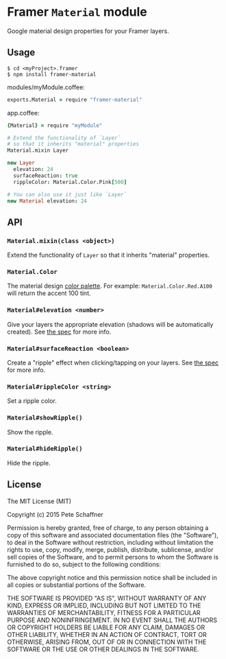 
# Framer `Material` module

Google material design properties for your Framer layers.

## Usage
```shell
$ cd <myProject>.framer
$ npm install framer-material
```

modules/myModule.coffee:
```coffeescript
exports.Material = require "framer-material"
```

app.coffee:
```coffeescript
{Material} = require "myModule"

# Extend the functionality of `Layer`
# so that it inherits "material" properties
Material.mixin Layer

new Layer
  elevation: 24
  surfaceReaction: true
  rippleColor: Material.Color.Pink[500]

# You can also use it just like `Layer`
new Material elevation: 24
```

## API

### `Material.mixin(class <object>)`
Extend the functionality of `Layer` so that it inherits "material" properties.

### `Material.Color`
The material design [color palette][colors]. For example:
`Material.Color.Red.A100` will return the accent 100 tint.

### `Material#elevation <number>`
Give your layers the appropriate elevation (shadows will be automatically
created). See [the spec][elevation] for more info.

### `Material#surfaceReaction <boolean>`
Create a "ripple" effect when clicking/tapping on your layers. See
[the spec][ripple] for more info.

### `Material#rippleColor <string>`
Set a ripple color.

### `Material#showRipple()`
Show the ripple.

### `Material#hideRipple()`
Hide the ripple.

## License
The MIT License (MIT)

Copyright (c) 2015 Pete Schaffner

Permission is hereby granted, free of charge, to any person obtaining a copy
of this software and associated documentation files (the "Software"), to deal
in the Software without restriction, including without limitation the rights
to use, copy, modify, merge, publish, distribute, sublicense, and/or sell
copies of the Software, and to permit persons to whom the Software is
furnished to do so, subject to the following conditions:

The above copyright notice and this permission notice shall be included in all
copies or substantial portions of the Software.

THE SOFTWARE IS PROVIDED "AS IS", WITHOUT WARRANTY OF ANY KIND, EXPRESS OR
IMPLIED, INCLUDING BUT NOT LIMITED TO THE WARRANTIES OF MERCHANTABILITY,
FITNESS FOR A PARTICULAR PURPOSE AND NONINFRINGEMENT. IN NO EVENT SHALL THE
AUTHORS OR COPYRIGHT HOLDERS BE LIABLE FOR ANY CLAIM, DAMAGES OR OTHER
LIABILITY, WHETHER IN AN ACTION OF CONTRACT, TORT OR OTHERWISE, ARISING FROM,
OUT OF OR IN CONNECTION WITH THE SOFTWARE OR THE USE OR OTHER DEALINGS IN THE
SOFTWARE.

[colors]: https://www.google.com/design/spec/style/color.html
[elevation]: https://www.google.com/design/spec/what-is-material/elevation-shadows.html
[ripple]: https://www.google.com/design/spec/animation/responsive-interaction.html#responsive-interaction-user-input
